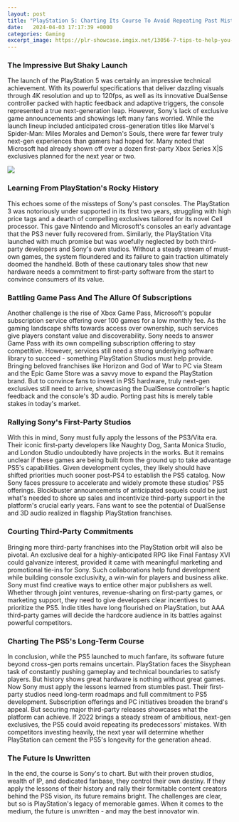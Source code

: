 ```yaml
---
layout: post
title: "PlayStation 5: Charting Its Course To Avoid Repeating Past Mistakes"
date:   2024-04-03 17:17:39 +0000
categories: Gaming
excerpt_image: https://plr-showcase.imgix.net/13056-7-tips-to-help-you-avoid-repeating-the-same-mistakes.jpg?ch=Width%2CDPR&amp;dpr=2&amp;ixlib=php-2.1.1&amp;s=2738b02e5d6c55a4e7753bd9b0c40f21
---
```


### The Impressive But Shaky Launch
The launch of the PlayStation 5 was certainly an impressive technical achievement. With its powerful specifications that deliver dazzling visuals through 4K resolution and up to 120fps, as well as its innovative DualSense controller packed with haptic feedback and adaptive triggers, the console represented a true next-generation leap. 
However, Sony's lack of exclusive game announcements and showings left many fans worried. While the launch lineup included anticipated cross-generation titles like Marvel's Spider-Man: Miles Morales and Demon's Souls, there were far fewer truly next-gen experiences than gamers had hoped for. Many noted that Microsoft had already shown off over a dozen first-party Xbox Series X|S exclusives planned for the next year or two.

![](https://plr-showcase.imgix.net/13056-7-tips-to-help-you-avoid-repeating-the-same-mistakes.jpg?ch=Width%2CDPR&amp;dpr=2&amp;ixlib=php-2.1.1&amp;s=2738b02e5d6c55a4e7753bd9b0c40f21)
### Learning From PlayStation's Rocky History
This echoes some of the missteps of Sony's past consoles. The PlayStation 3 was notoriously under supported in its first two years, struggling with high price tags and a dearth of compelling exclusives tailored for its novel Cell processor. This gave Nintendo and Microsoft's consoles an early advantage that the PS3 never fully recovered from.
Similarly, the PlayStation Vita launched with much promise but was woefully neglected by both third-party developers and Sony's own studios. Without a steady stream of must-own games, the system floundered and its failure to gain traction ultimately doomed the handheld. Both of these cautionary tales show that new hardware needs a commitment to first-party software from the start to convince consumers of its value.
### Battling Game Pass And The Allure Of Subscriptions 
Another challenge is the rise of Xbox Game Pass, Microsoft's popular subscription service offering over 100 games for a low monthly fee. As the gaming landscape shifts towards access over ownership, such services give players constant value and discoverability. Sony needs to answer Game Pass with its own compelling subscription offering to stay competitive. However, services still need a strong underlying software library to succeed - something PlayStation Studios must help provide. 
Bringing beloved franchises like Horizon and God of War to PC via Steam and the Epic Game Store was a savvy move to expand the PlayStation brand. But to convince fans to invest in PS5 hardware, truly next-gen exclusives still need to arrive, showcasing the DualSense controller's haptic feedback and the console's 3D audio. Porting past hits is merely table stakes in today's market.
### Rallying Sony's First-Party Studios
With this in mind, Sony must fully apply the lessons of the PS3/Vita era. Their iconic first-party developers like Naughty Dog, Santa Monica Studio, and London Studio undoubtedly have projects in the works. But it remains unclear if these games are being built from the ground up to take advantage PS5's capabilities. Given development cycles, they likely should have shifted priorities much sooner post-PS4 to establish the PS5 catalog. 
Now Sony faces pressure to accelerate and widely promote these studios' PS5 offerings. Blockbuster announcements of anticipated sequels could be just what's needed to shore up sales and incentivize third-party support in the platform's crucial early years. Fans want to see the potential of DualSense and 3D audio realized in flagship PlayStation franchises.
### Courting Third-Party Commitments
Bringing more third-party franchises into the PlayStation orbit will also be pivotal. An exclusive deal for a highly-anticipated RPG like Final Fantasy XVI could galvanize interest, provided it came with meaningful marketing and promotional tie-ins for Sony. Such collaborations help fund development while building console exclusivity, a win-win for players and business alike. 
Sony must find creative ways to entice other major publishers as well. Whether through joint ventures, revenue-sharing on first-party games, or marketing support, they need to give developers clear incentives to prioritize the PS5. Indie titles have long flourished on PlayStation, but AAA third-party games will decide the hardcore audience in its battles against powerful competitors.
### Charting The PS5's Long-Term Course
In conclusion, while the PS5 launched to much fanfare, its software future beyond cross-gen ports remains uncertain. PlayStation faces the Sisyphean task of constantly pushing gameplay and technical boundaries to satisfy players. But history shows great hardware is nothing without great games. Now Sony must apply the lessons learned from stumbles past. 
Their first-party studios need long-term roadmaps and full commitment to PS5 development. Subscription offerings and PC initiatives broaden the brand's appeal. But securing major third-party releases showcases what the platform can achieve. If 2022 brings a steady stream of ambitious, next-gen exclusives, the PS5 could avoid repeating its predecessors' mistakes. With competitors investing heavily, the next year will determine whether PlayStation can cement the PS5's longevity for the generation ahead.
### The Future Is Unwritten  
In the end, the course is Sony's to chart. But with their proven studios, wealth of IP, and dedicated fanbase, they control their own destiny. If they apply the lessons of their history and rally their formitable content creators behind the PS5 vision, its future remains bright. The challenges are clear, but so is PlayStation's legacy of memorable games. When it comes to the medium, the future is unwritten - and may the best innovator win.